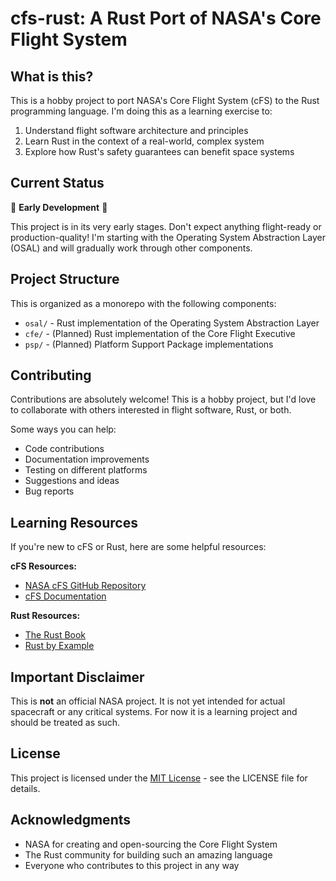 # cfs-rust: A Rust Port of NASA's Core Flight System

## What is this?

This is a hobby project to port NASA's Core Flight System (cFS) to the Rust
programming language. I'm doing this as a learning exercise to:

1. Understand flight software architecture and principles
2. Learn Rust in the context of a real-world, complex system
3. Explore how Rust's safety guarantees can benefit space systems

## Current Status

🚧 **Early Development** 🚧

This project is in its very early stages. Don't expect anything flight-ready or
production-quality! I'm starting with the Operating System Abstraction Layer
(OSAL) and will gradually work through other components.

## Project Structure

This is organized as a monorepo with the following components:

- `osal/` - Rust implementation of the Operating System Abstraction Layer
- `cfe/` - (Planned) Rust implementation of the Core Flight Executive
- `psp/` - (Planned) Platform Support Package implementations

## Contributing

Contributions are absolutely welcome! This is a hobby project, but I'd love to
collaborate with others interested in flight software, Rust, or both.

Some ways you can help:

- Code contributions
- Documentation improvements
- Testing on different platforms
- Suggestions and ideas
- Bug reports

## Learning Resources

If you're new to cFS or Rust, here are some helpful resources:

**cFS Resources:**

- [NASA cFS GitHub Repository](https://github.com/nasa/cFS)
- [cFS Documentation](https://github.com/nasa/cFS/tree/main/docs)

**Rust Resources:**

- [The Rust Book](https://doc.rust-lang.org/book/)
- [Rust by Example](https://doc.rust-lang.org/rust-by-example/)

## Important Disclaimer

This is **not** an official NASA project. It is not yet intended for actual
spacecraft or any critical systems. For now it is a learning project and should
be treated as such.

## License

This project is licensed under the [MIT License](LICENSE) - see the LICENSE file
for details.

## Acknowledgments

- NASA for creating and open-sourcing the Core Flight System
- The Rust community for building such an amazing language
- Everyone who contributes to this project in any way
